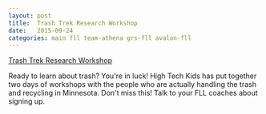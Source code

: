 ```yaml
---
layout: post
title:  Trash Trek Research Workshop
date:   2015-09-24
categories: main fll team-athena grs-fll avalon-fll
---
```


<a href="http://www.hightechkids.org/fll-research-workshops">Trash Trek Research Workshop</a>
<p>Ready to learn about trash? You're in luck! High Tech Kids has put together two days of workshops with the people who are 
actually handling the trash and recycling in Minnesota. Don't miss this! Talk to your FLL coaches about signing up.</p>
